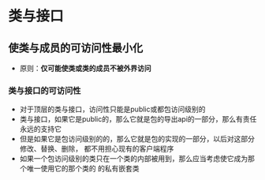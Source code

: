 # 类与接口

## 使类与成员的可访问性最小化

- 原则：**仅可能使类或类的成员不被外界访问**

### 类与接口的可访问性

- 对于顶层的类与接口，访问性只能是public或都包访问级别的
- 类与接口，如果它是public的，那么它就是包的导出api的一部分，那么有责任永远的支持它
- 但是如果它是包访问级别的的，那么它就是包的实现的一部分，以后对这部分修改、替换、删除，
 都不用担心现有的客户端程序
- 如果一个包访问级别的类只在一个类的内部被用到，那么应当考虑使它成为那个唯一使用它的那个类的
 的私有嵌套类
